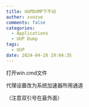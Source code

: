 ```yaml
---
title: UUPDUMP下不动
auther: zvozve
comments: false
categories:
  - Applications
  - UUP Dump
tags:
  - UUP
date: 2024-04-28 19:04:35
---
```

打开win.cmd文件

代理设置改为系统加速器所用通道

（注意双引号在最外面）